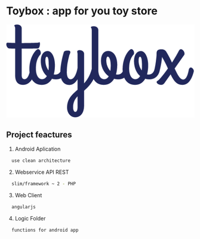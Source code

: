 # Toybox : app for you toy store

![toybox app for android](https://raw.githubusercontent.com/JoseChirinos/toybox/master/logic/title-toy-box.png)

## Project feactures

  1. Android Aplication
  ```sh
    use clean architecture
  ```
  2. Webservice API REST
  ```sh
    slim/framework ~ 2 - PHP
  ```
  3. Web Client
  ```sh
    angularjs
  ```
  4. Logic Folder
  ```sh
    functions for android app
  ```
